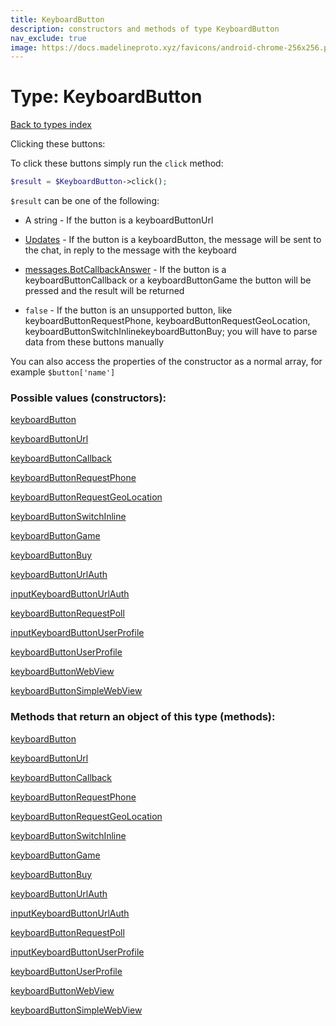 ```yaml
---
title: KeyboardButton
description: constructors and methods of type KeyboardButton
nav_exclude: true
image: https://docs.madelineproto.xyz/favicons/android-chrome-256x256.png
---
```

# Type: KeyboardButton
[Back to types index](index.html)

Clicking these buttons:

To click these buttons simply run the `click` method:  

```php
$result = $KeyboardButton->click();
```

`$result` can be one of the following:


* A string - If the button is a keyboardButtonUrl

* [Updates](Updates.html) - If the button is a keyboardButton, the message will be sent to the chat, in reply to the message with the keyboard

* [messages.BotCallbackAnswer](messages.BotCallbackAnswer.html) - If the button is a keyboardButtonCallback or a keyboardButtonGame the button will be pressed and the result will be returned

* `false` - If the button is an unsupported button, like keyboardButtonRequestPhone, keyboardButtonRequestGeoLocation, keyboardButtonSwitchInlinekeyboardButtonBuy; you will have to parse data from these buttons manually


You can also access the properties of the constructor as a normal array, for example `$button['name']`


### Possible values (constructors):

[keyboardButton](/API_docs/constructors/keyboardButton.html)  

[keyboardButtonUrl](/API_docs/constructors/keyboardButtonUrl.html)  

[keyboardButtonCallback](/API_docs/constructors/keyboardButtonCallback.html)  

[keyboardButtonRequestPhone](/API_docs/constructors/keyboardButtonRequestPhone.html)  

[keyboardButtonRequestGeoLocation](/API_docs/constructors/keyboardButtonRequestGeoLocation.html)  

[keyboardButtonSwitchInline](/API_docs/constructors/keyboardButtonSwitchInline.html)  

[keyboardButtonGame](/API_docs/constructors/keyboardButtonGame.html)  

[keyboardButtonBuy](/API_docs/constructors/keyboardButtonBuy.html)  

[keyboardButtonUrlAuth](/API_docs/constructors/keyboardButtonUrlAuth.html)  

[inputKeyboardButtonUrlAuth](/API_docs/constructors/inputKeyboardButtonUrlAuth.html)  

[keyboardButtonRequestPoll](/API_docs/constructors/keyboardButtonRequestPoll.html)  

[inputKeyboardButtonUserProfile](/API_docs/constructors/inputKeyboardButtonUserProfile.html)  

[keyboardButtonUserProfile](/API_docs/constructors/keyboardButtonUserProfile.html)  

[keyboardButtonWebView](/API_docs/constructors/keyboardButtonWebView.html)  

[keyboardButtonSimpleWebView](/API_docs/constructors/keyboardButtonSimpleWebView.html)  



### Methods that return an object of this type (methods):



[keyboardButton](/API_docs/constructors/keyboardButton.html)  

[keyboardButtonUrl](/API_docs/constructors/keyboardButtonUrl.html)  

[keyboardButtonCallback](/API_docs/constructors/keyboardButtonCallback.html)  

[keyboardButtonRequestPhone](/API_docs/constructors/keyboardButtonRequestPhone.html)  

[keyboardButtonRequestGeoLocation](/API_docs/constructors/keyboardButtonRequestGeoLocation.html)  

[keyboardButtonSwitchInline](/API_docs/constructors/keyboardButtonSwitchInline.html)  

[keyboardButtonGame](/API_docs/constructors/keyboardButtonGame.html)  

[keyboardButtonBuy](/API_docs/constructors/keyboardButtonBuy.html)  

[keyboardButtonUrlAuth](/API_docs/constructors/keyboardButtonUrlAuth.html)  

[inputKeyboardButtonUrlAuth](/API_docs/constructors/inputKeyboardButtonUrlAuth.html)  

[keyboardButtonRequestPoll](/API_docs/constructors/keyboardButtonRequestPoll.html)  

[inputKeyboardButtonUserProfile](/API_docs/constructors/inputKeyboardButtonUserProfile.html)  

[keyboardButtonUserProfile](/API_docs/constructors/keyboardButtonUserProfile.html)  

[keyboardButtonWebView](/API_docs/constructors/keyboardButtonWebView.html)  

[keyboardButtonSimpleWebView](/API_docs/constructors/keyboardButtonSimpleWebView.html)  

